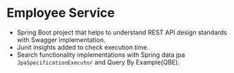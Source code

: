 # Employee Service
- Spring Boot project that helps to understand REST API design standards with Swagger implementation.
- Junit insights added to check execution time.
- Search functionality implementations with Spring data jpa `JpaSpecificationExecutor` and Query By Example(QBE).
